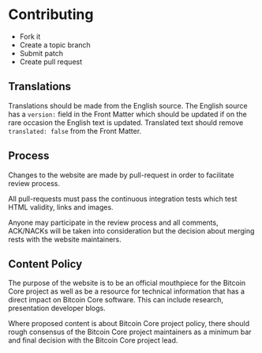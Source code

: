 Contributing
============

 - Fork it
 - Create a topic branch
 - Submit patch
 - Create pull request

## Translations

Translations should be made from the English source. The English source has a `version:` field in the Front Matter which should be updated if on the rare
occasion the English text is updated. Translated text should remove `translated: false` from the Front Matter.

## Process

Changes to the website are made by pull-request in order to facilitate review process.

All pull-requests must pass the continuous integration tests which test HTML validity, links and images.

Anyone may participate in the review process and all comments, ACK/NACKs will be taken into consideration but the
decision about merging rests with the website maintainers.

## Content Policy

The purpose of the website is to be an official mouthpiece for the Bitcoin Core project as well as be a resource for technical information
that has a direct impact on Bitcoin Core software. This can include research, presentation developer blogs. 

Where proposed content is about Bitcoin Core project policy, there should rough consensus of the Bitcoin Core project maintainers as a minimum bar
and final decision with the Bitcoin Core project lead.

